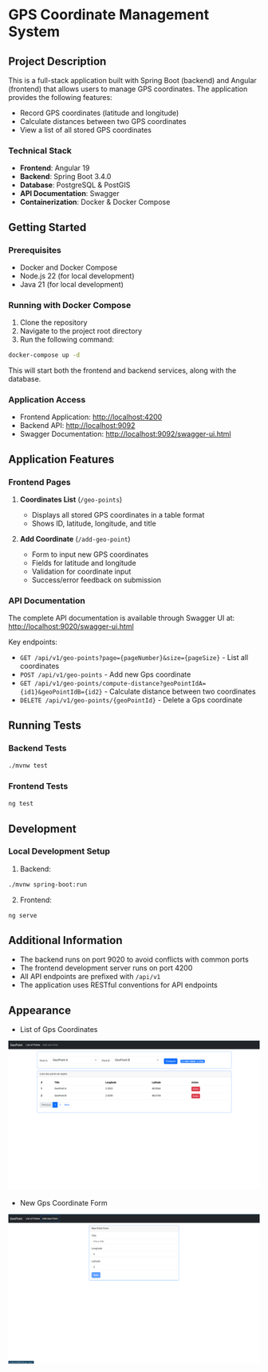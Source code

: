 # GPS Coordinate Management System

## Project Description

This is a full-stack application built with Spring Boot (backend) and Angular (frontend) that allows users to manage GPS coordinates. The application provides the following features:

- Record GPS coordinates (latitude and longitude)
- Calculate distances between two GPS coordinates
- View a list of all stored GPS coordinates

### Technical Stack

- **Frontend**: Angular 19
- **Backend**: Spring Boot 3.4.0
- **Database**: PostgreSQL  & PostGIS
- **API Documentation**: Swagger
- **Containerization**: Docker & Docker Compose

## Getting Started

### Prerequisites

- Docker and Docker Compose
- Node.js 22 (for local development)
- Java 21 (for local development)

### Running with Docker Compose

1. Clone the repository
2. Navigate to the project root directory
3. Run the following command:

```bash
docker-compose up -d
```

This will start both the frontend and backend services, along with the database.

### Application Access

- Frontend Application: [http://localhost:4200](http://localhost:4200)
- Backend API: [http://localhost:9092](http://localhost:9092)
- Swagger Documentation: [http://localhost:9092/swagger-ui.html](http://localhost:9092/swagger-ui.html)

## Application Features

### Frontend Pages

1. **Coordinates List** (`/geo-points`)
    - Displays all stored GPS coordinates in a table format
    - Shows ID, latitude, longitude, and title

2. **Add Coordinate** (`/add-geo-point`)
    - Form to input new GPS coordinates
    - Fields for latitude and longitude
    - Validation for coordinate input
    - Success/error feedback on submission

### API Documentation

The complete API documentation is available through Swagger UI at:
[http://localhost:9020/swagger-ui.html](http://localhost:9020/swagger-ui.html)

Key endpoints:
- `GET /api/v1/geo-points?page={pageNumber}&size={pageSize}` - List all coordinates
- `POST /api/v1/geo-points` - Add new Gps coordinate
- `GET /api/v1/geo-points/compute-distance?geoPointIdA={id1}&geoPointIdB={id2}` - Calculate distance between two coordinates
- `DELETE /api/v1/geo-points/{geoPointId}` - Delete a Gps coordinate

## Running Tests

### Backend Tests

```bash
./mvnw test
```

### Frontend Tests

```bash
ng test
```

## Development

### Local Development Setup

1. Backend:
```bash
./mvnw spring-boot:run
```

2. Frontend:
```bash
ng serve
```

## Additional Information

- The backend runs on port 9020 to avoid conflicts with common ports
- The frontend development server runs on port 4200
- All API endpoints are prefixed with `/api/v1`
- The application uses RESTful conventions for API endpoints


## Appearance
- List of Gps Coordinates

![GeoPoint UI](docs/list.png)

- New Gps Coordinate Form

![GeoPoint UI](docs/add-form.png)